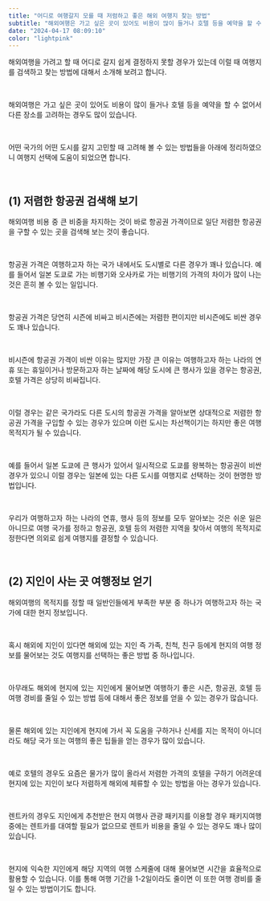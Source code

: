 ```yaml
---
title: "어디로 여행갈지 모를 때 저렴하고 좋은 해외 여행지 찾는 방법"
subtitle: "해외여행은 가고 싶은 곳이 있어도 비용이 많이 들거나 호텔 등을 예약을 할 수 없어서 다른 장소를 고려하는 경우도 많이 있습니다. 해외여행을 가려고 할 때 어디로 갈지 쉽게 결정하지 못할 경우가 있는데 이럴 때 여행지를 검색하고 찾는 방법에 대해서 소개하는 글입니다."
date: "2024-04-17 08:09:10"
color: "lightpink"
---
```



<p style="text-align: justify;" data-ke-size="size16">해외여행을 가려고 할 때 어디로 갈지 쉽게 결정하지 못할 경우가 있는데 이럴 때 여행지를 검색하고 찾는 방법에 대해서 소개해 보려고 합니다.</p>
<p style="text-align: justify;" data-ke-size="size16"><br></p>
<p style="text-align: justify;" data-ke-size="size16">해외여행은 가고 싶은 곳이 있어도 비용이 많이 들거나 호텔 등을 예약을 할 수 없어서 다른 장소를 고려하는 경우도 많이 있습니다.</p>
<p style="text-align: justify;" data-ke-size="size16"><br></p>
<p style="text-align: justify;" data-ke-size="size16">어떤 국가의 어떤 도시를 갈지 고민할 때 고려해 볼 수 있는 방법들을 아래에 정리하였으니 여행지 선택에 도움이 되었으면 합니다.</p>
<p style="text-align: justify;" data-ke-size="size16"><br></p>
<h2 style="text-align: justify;" data-ke-size="size26"><b>(1) 저렴한 항공권 검색해 보기</b></h2>
<p style="text-align: justify;" data-ke-size="size16">해외여행 비용 중 큰 비중을 차지하는 것이 바로 항공권 가격이므로 일단 저렴한 항공권을 구할 수 있는 곳을 검색해 보는 것이 좋습니다.</p>
<p style="text-align: justify;" data-ke-size="size16"><br></p>
<p style="text-align: justify;" data-ke-size="size16">항공권 가격은 여행하고자 하는 국가 내에서도 도시별로 다른 경우가 꽤나 있습니다. 예를 들어서 일본 도쿄로 가는 비행기와 오사카로 가는 비행기의 가격의 차이가 많이 나는 것은 흔히 볼 수 있는 일입니다.</p>
<p style="text-align: justify;" data-ke-size="size16"><br></p>
<p style="text-align: justify;" data-ke-size="size16">항공권 가격은 당연히 시즌에 비싸고 비시즌에는 저렴한 편이지만 비시즌에도 비싼 경우도 꽤나 있습니다.</p>
<p style="text-align: justify;" data-ke-size="size16"><br></p>
<p style="text-align: justify;" data-ke-size="size16">비시즌에 항공권 가격이 비싼 이유는 많지만 가장 큰 이유는 여행하고자 하는 나라의 연휴 또는 휴일이거나 방문하고자 하는 날짜에 해당 도시에 큰 행사가 있을 경우는 항공권, 호텔 가격은 상당히 비싸집니다.</p>
<p style="text-align: justify;" data-ke-size="size16"><br></p>
<p style="text-align: justify;" data-ke-size="size16">이럴 경우는 같은 국가라도 다른 도시의 항공권 가격을 알아보면 상대적으로 저렴한 항공권 가격을 구입할 수 있는 경우가 있으며 이런 도시는 차선책이기는 하지만 좋은 여행 목적지가 될 수 있습니다.</p>
<p style="text-align: justify;" data-ke-size="size16"><br></p>
<p style="text-align: justify;" data-ke-size="size16">예를 들어서 일본 도쿄에 큰 행사가 있어서 일시적으로 도쿄를 왕복하는 항공권이 비싼 경우가 있으니 이럴 경우는 일본에 있는 다른 도시를 여행지로 선택하는 것이 현명한 방법입니다.</p>
<p style="text-align: justify;" data-ke-size="size16"><br></p>
<p style="text-align: justify;" data-ke-size="size16">우리가 여행하고자 하는 나라의 연휴, 행사 등의 정보를 모두 알아보는 것은 쉬운 일은 아니므로 여행 국가를 정하고 항공권, 호텔 등의 저렴한 지역을 찾아서 여행의 목적지로 정한다면 의외로 쉽게 여행지를 결정할 수 있습니다.</p>
<p style="text-align: justify;" data-ke-size="size16"><br></p>
<h2 style="text-align: justify;" data-ke-size="size26"><b>(2) 지인이 사는 곳 여행정보 얻기</b></h2>
<p style="text-align: justify;" data-ke-size="size16">해외여행의 목적지를 정할 때 일반인들에게 부족한 부분 중 하나가 여행하고자 하는 국가에 대한 현지 정보입니다.</p>
<p style="text-align: justify;" data-ke-size="size16"><br></p>
<p style="text-align: justify;" data-ke-size="size16">혹시 해외에 지인이 있다면 해외에 있는 지인 즉 가족, 친척, 친구 등에게 현지의 여행 정보를 물어보는 것도 여행지를 선택하는 좋은 방법 중 하나입니다.</p>
<p style="text-align: justify;" data-ke-size="size16"><br></p>
<p style="text-align: justify;" data-ke-size="size16">아무래도 해외에 현지에 있는 지인에게 물어보면 여행하기 좋은 시즌, 항공권, 호텔 등 여행 경비를 줄일 수 있는 방법 등에 대해서 좋은 정보를 얻을 수 있는 경우가 많습니다.</p>
<p style="text-align: justify;" data-ke-size="size16"><br></p>
<p style="text-align: justify;" data-ke-size="size16">물론 해외에 있는 지인에게 현지에 가서 꼭 도움을 구하거나 신세를 지는 목적이 아니더라도 해당 국가 또는 여행의 좋은 팁들을 얻는 경우가 많이 있습니다.</p>
<p style="text-align: justify;" data-ke-size="size16"><br></p>
<p style="text-align: justify;" data-ke-size="size16">예로 호텔의 경우도 요즘은 물가가 많이 올라서 저렴한 가격의 호텔을 구하기 어려운데 현지에 있는 지인이 보다 저렴하게 해외에 체류할 수 있는 방법을 아는 경우가 있습니다.</p>
<p style="text-align: justify;" data-ke-size="size16"><br></p>
<p style="text-align: justify;" data-ke-size="size16">렌트카의 경우도 지인에게 추천받은 현지 여행사 관광 패키지를 이용할 경우 패키지여행 중에는 렌트카를 대여할 필요가 없으므로 렌트카 비용을 줄일 수 있는 경우도 꽤나 많이 있습니다.</p>
<p style="text-align: justify;" data-ke-size="size16"><br></p>
<p style="text-align: justify;" data-ke-size="size16">현지에 익숙한 지인에게 해당 지역의 여행 스케줄에 대해 물어보면 시간을 효율적으로 활용할 수 있습니다. 이를 통해 여행 기간을 1-2일이라도 줄이면 이 또한 여행 경비를 줄일 수 있는 방법이기도 합니다.</p>
<p style="text-align: justify;" data-ke-size="size16"><br></p>